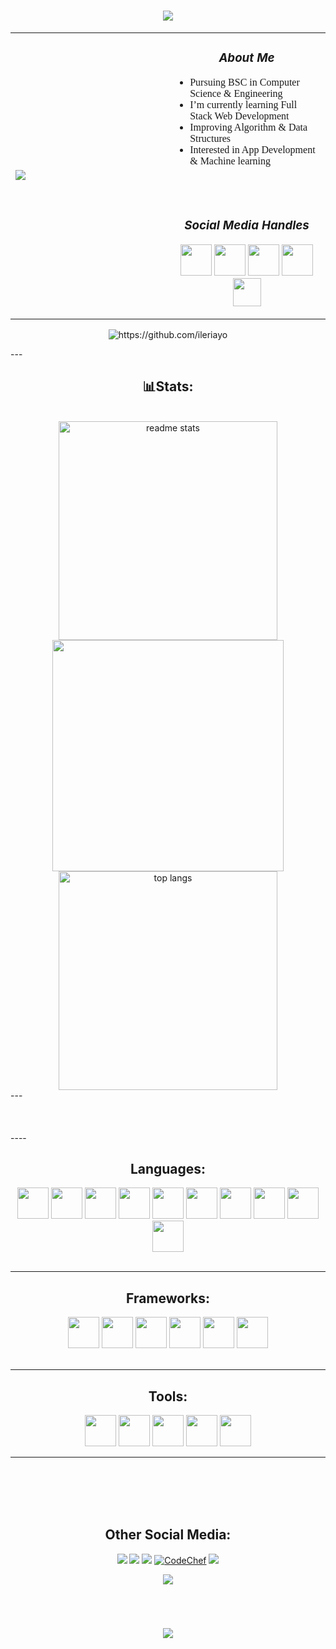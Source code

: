 <h1 align="center">
  <img src="https://readme-typing-svg.herokuapp.com/?font=Righteous&size=35&center=true&vCenter=true&width=500&height=70&duration=4000&lines=Hi+There!+👋;+I'm+Murad+Hosen+Munna!;" />
</h1>
<table>
<tr>
  <td><img src="https://c.tenor.com/GN73MKBawZYAAAAi/busy-cute.gif"></td>
  <td width="50%">
    <h3 align='center'><i>About Me</i></h3>
    <ul style="font-family: 'Satisfy', cursive;">
      <li>Pursuing BSC in Computer Science & Engineering</li>
      <li> I’m currently learning Full Stack Web Development</li>
      <li>Improving Algorithm & Data Structures</li>
      <li>Interested in App Development & Machine learning</li>
    </ul><br><br>
    <h3 align='center'><i>Social Media Handles</i></h3>
    <p align='center'>
        <a href="#"><img src="https://cdn-icons-png.flaticon.com/512/1409/1409943.png" width="50"></a>
        <a href="#"><img src="https://cdn-icons-png.flaticon.com/512/1409/1409937.png" width="50"></a>
        <a href="#"><img src="https://cdn-icons-png.flaticon.com/512/1409/1409946.png"  width="50"></a>
        <a href="https://www.linkedin.com/in/md-murad-hosen-1221022a0/"><img src="https://cdn-icons-png.flaticon.com/512/1409/1409945.png" width="50"></a>
        <a href="mailto:murad25.cse@gmail.com"><img src="https://img.shields.io/badge/Gmail-333333?style=for-the-badge&logo=gmail&logoColor=red" weight="40" height="45" ></a>
    </p>
  </td>
</tr>
</table>
<p align="center">
  <img src="https://komarev.com/ghpvc/?username=FaridMurad1" alt="https://github.com/ileriayo" />
</p>
---

<h2 align='center'>📊Stats:</h2>
<br>
<div align=center>
<img width=350 src="https://github-readme-stats.vercel.app/api?username=FaridMurad1&show_icons=true&theme=dracula&border_radius=10" alt="readme stats" />
<img width=370 src="https://streak-stats.demolab.com/?user=FaridMurad1&theme=dracula&border_radius=10">
<br/>
<img width=350 align="center" src="https://github-readme-stats.vercel.app/api/top-langs/?username=FaridMurad1&langs_count=8&layout=compact&theme=dracula&border_radius=10&exclude_repo=github-readme-stats" alt="top langs" />
</div>
---
<br> <br> <br> <br>
----

<h2 align="center">Languages:</h2>
<div align="center">

<img height=50 src="https://cdn.jsdelivr.net/gh/devicons/devicon/icons/cplusplus/cplusplus-original.svg" />
<img height=50 src="https://cdn.jsdelivr.net/gh/devicons/devicon/icons/java/java-original.svg" />
<img height=50 src="https://cdn.jsdelivr.net/gh/devicons/devicon/icons/python/python-original.svg" />
<img height=50 src="https://cdn.jsdelivr.net/gh/devicons/devicon/icons/javascript/javascript-original.svg" />
<img height=50 src="https://cdn.jsdelivr.net/gh/devicons/devicon/icons/typescript/typescript-original.svg" />
<img height=50 src="https://cdn.jsdelivr.net/gh/devicons/devicon/icons/php/php-original.svg" />
<img height=50 src="https://cdn.jsdelivr.net/gh/devicons/devicon/icons/css3/css3-original.svg" />
<img height=50 src="https://cdn.jsdelivr.net/gh/devicons/devicon/icons/html5/html5-original.svg" />
<img height=50 src="https://cdn.jsdelivr.net/gh/devicons/devicon/icons/c/c-original.svg" />
<img height=50 src="https://cdn.jsdelivr.net/gh/devicons/devicon/icons/mysql/mysql-original.svg" />

</div> <br>

---

<h2 align="center">Frameworks:</h2>
<div align="center">

<img height=50 src="https://cdn.jsdelivr.net/gh/devicons/devicon/icons/git/git-original.svg" />
<img height=50 src="https://cdn.jsdelivr.net/gh/devicons/devicon/icons/github/github-original.svg" />
<img height=50 src="https://cdn.jsdelivr.net/gh/devicons/devicon/icons/react/react-original.svg" />
<img height=50 src="https://cdn.jsdelivr.net/gh/devicons/devicon/icons/angularjs/angularjs-original.svg" />
<img height=50 src="https://cdn.jsdelivr.net/gh/devicons/devicon/icons/nodejs/nodejs-original-wordmark.svg" />
<img height=50 src="https://cdn.jsdelivr.net/gh/devicons/devicon/icons/express/express-original-wordmark.svg" />

</div> <br>

---

<h2 align="center">Tools:</h2>
<div align="center">

<img height=50 src="https://cdn.jsdelivr.net/gh/devicons/devicon/icons/vscode/vscode-original.svg" />
<img height=50 src="https://cdn.jsdelivr.net/gh/devicons/devicon/icons/androidstudio/androidstudio-original-wordmark.svg" />
<img height=50 src="https://cdn.jsdelivr.net/gh/devicons/devicon/icons/pycharm/pycharm-original.svg" />
<img height=50 src="https://cdn.jsdelivr.net/gh/devicons/devicon/icons/apache/apache-original.svg" />
<img height=50 src="https://cdn.jsdelivr.net/gh/devicons/devicon/icons/canva/canva-original.svg" />

---

<br><br><br><br>
<h2 align="center">Other Social Media:</h2>
<div align="center">
<a href="https://codeforces.com/profile/Murad134"><img src="https://img.shields.io/badge/Codeforces-445f9d?style=for-the-badge&logo=Codeforces&logoColor=white"></a>
<a href="https://leetcode.com/Murad134/"><img src="https://img.shields.io/badge/-LeetCode-FFA116?style=for-the-badge&logo=LeetCode&logoColor=black"></a>
<a href="https://www.linkedin.com/in/md-murad-hosen-1221022a0/"><img src="https://img.shields.io/badge/LinkedIn-0077B5?style=for-the-badge&logo=linkedin&logoColor=white"></a>
 <a href="https://www.codechef.com/users/the_dreamer26"><img src="https://img.shields.io/badge/CodeChef-5B4638?style=for-the-badge&logo=codechef&logoColor=white" alt="CodeChef" /></a>
<a href="#"><img src="https://img.shields.io/badge/Myanimelist-2E51A2?style=for-the-badge&logo=myanimelist&logoColor=white"></a>

</div>

<p align="center">
<a href="https://vyvy-vi.github.io/portfolio"><img target="_blank" src="https://img.shields.io/badge/-I_love_open_source-green?style=for-the-badge&logo=github&logoColor=black"/></a> 
</p><br>

<div align="center">
<h1 align="center">
  <img src="https://readme-typing-svg.herokuapp.com/?font=Righteous&size=35&center=true&vCenter=true&width=500&height=70&duration=4000&lines=Thank's+For+Visiting👋;+See+You+Again+💚;" />
</h1>
</div>
